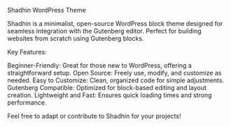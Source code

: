 Shadhin WordPress Theme

Shadhin is a minimalist, open-source WordPress block theme designed for seamless integration with the Gutenberg editor. Perfect for building websites from scratch using Gutenberg blocks.

Key Features:

Beginner-Friendly: Great for those new to WordPress, offering a straightforward setup.
Open Source: Freely use, modify, and customize as needed.
Easy to Customize: Clean, organized code for simple adjustments.
Gutenberg Compatible: Optimized for block-based editing and layout creation.
Lightweight and Fast: Ensures quick loading times and strong performance.

Feel free to adapt or contribute to Shadhin for your projects!